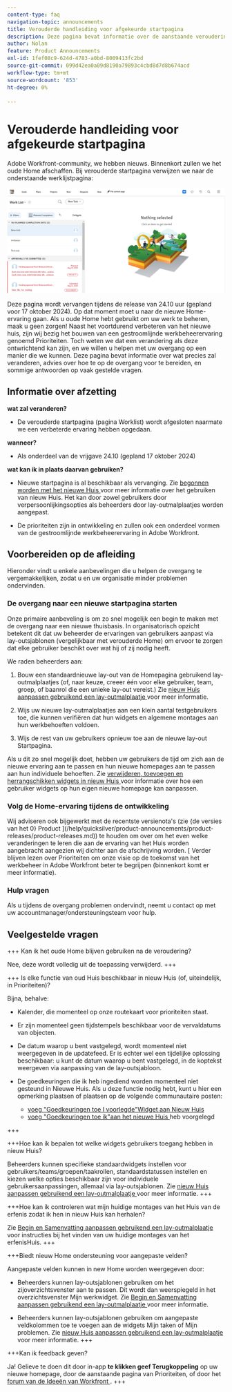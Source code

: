 ```yaml
---
content-type: faq
navigation-topic: announcements
title: Verouderde handleiding voor afgekeurde startpagina
description: Deze pagina bevat informatie over de aanstaande veroudering van verouderd startpunt.
author: Nolan
feature: Product Announcements
exl-id: 1fef08c9-624d-4783-a0bd-8009413fc2bd
source-git-commit: 099d42ea0a09d8190a79893c4cbd8d7d8b674acd
workflow-type: tm+mt
source-wordcount: '853'
ht-degree: 0%

---
```


# Verouderde handleiding voor afgekeurde startpagina

Adobe Workfront-community, we hebben nieuws. Binnenkort zullen we het oude Home afschaffen. Bij verouderde startpagina verwijzen we naar de onderstaande werklijstpagina:

![](assets/legacy-home-worklist-view.png)

Deze pagina wordt vervangen tijdens de release van 24.10 uur (gepland voor 17 oktober 2024). Op dat moment moet u naar de nieuwe Home-ervaring gaan. Als u oude Home hebt gebruikt om uw werk te beheren, maak u geen zorgen! Naast het voortdurend verbeteren van het nieuwe huis, zijn wij bezig het bouwen van een gestroomlijnde werkbeheerervaring genoemd Prioriteiten.
Toch weten we dat een verandering als deze ontwrichtend kan zijn, en we willen u helpen met uw overgang op een manier die we kunnen. Deze pagina bevat informatie over wat precies zal veranderen, advies over hoe te op de overgang voor te bereiden, en sommige antwoorden op vaak gestelde vragen.

## Informatie over afzetting

**wat zal veranderen?**

* De verouderde startpagina (pagina Worklist) wordt afgesloten naarmate we een verbeterde ervaring hebben opgedaan.

**wanneer?**

* Als onderdeel van de vrijgave 24.10 (gepland 17 oktober 2024)

**wat kan ik in plaats daarvan gebruiken?**

* Nieuwe startpagina is al beschikbaar als vervanging. Zie [ begonnen worden met het nieuwe Huis ](/help/quicksilver/workfront-basics/using-home/using-the-home-area/get-started-with-home.md) voor meer informatie over het gebruiken van nieuw Huis. Het kan door zowel gebruikers door verpersoonlijkingsopties als beheerders door lay-outmalplaatjes worden aangepast.

* De prioriteiten zijn in ontwikkeling en zullen ook een onderdeel vormen van de gestroomlijnde werkbeheerervaring in Adobe Workfront.

## Voorbereiden op de afleiding

Hieronder vindt u enkele aanbevelingen die u helpen de overgang te vergemakkelijken, zodat u en uw organisatie minder problemen ondervinden.

### De overgang naar een nieuwe startpagina starten

Onze primaire aanbeveling is om zo snel mogelijk een begin te maken met de overgang naar een nieuwe thuisbasis. In organisatorisch opzicht betekent dit dat uw beheerder de ervaringen van gebruikers aanpast via lay-outsjablonen (vergelijkbaar met verouderde Home) om ervoor te zorgen dat elke gebruiker beschikt over wat hij of zij nodig heeft.

We raden beheerders aan:

1. Bouw een standaardnieuwe lay-out van de Homepagina gebruikend lay-outmalplaatjes (of, naar keuze, creeer één voor elke gebruiker, team, groep, of baanrol die een unieke lay-out vereist.) Zie [ nieuw Huis aanpassen gebruikend een lay-outmalplaatje ](/help/quicksilver/administration-and-setup/customize-workfront/use-layout-templates/customize-new-home-layout-template.md) voor meer informatie.

1. Wijs uw nieuwe lay-outmalplaatjes aan een klein aantal testgebruikers toe, die kunnen verifiëren dat hun widgets en algemene montages aan hun werkbehoeften voldoen.

1. Wijs de rest van uw gebruikers opnieuw toe aan de nieuwe lay-out Startpagina.

Als u dit zo snel mogelijk doet, hebben uw gebruikers de tijd om zich aan de nieuwe ervaring aan te passen en hun nieuwe homepages aan te passen aan hun individuele behoeften. Zie [ verwijderen, toevoegen en herrangschikken widgets in nieuw Huis ](/help/quicksilver/workfront-basics/using-home/using-the-home-area/add-edit-remove-widgets-in-new-home.md) voor informatie over hoe een gebruiker widgets op hun eigen nieuwe homepage kan aanpassen.

### Volg de Home-ervaring tijdens de ontwikkeling

Wij adviseren ook bijgewerkt met de recentste versienota&#39;s (zie {de versies van het 0} Product ](/help/quicksilver/product-announcements/product-releases/product-releases.md)) te houden om over om het even welke veranderingen te leren die aan de ervaring van het Huis worden aangebracht aangezien wij dichter aan de afschrijving worden. [ Verder blijven lezen over Prioriteiten om onze visie op de toekomst van het werkbeheer in Adobe Workfront beter te begrijpen (binnenkort komt er meer informatie).

### Hulp vragen

Als u tijdens de overgang problemen ondervindt, neemt u contact op met uw accountmanager/ondersteuningsteam voor hulp.

## Veelgestelde vragen

+++ Kan ik het oude Home blijven gebruiken na de veroudering?

Nee, deze wordt volledig uit de toepassing verwijderd.
+++

+++ Is elke functie van oud Huis beschikbaar in nieuw Huis (of, uiteindelijk, in Prioriteiten)?

Bijna, behalve:

* Kalender, die momenteel op onze routekaart voor prioriteiten staat.

* Er zijn momenteel geen tijdstempels beschikbaar voor de vervaldatums van objecten.

* De datum waarop u bent vastgelegd, wordt momenteel niet weergegeven in de updatefeed. Er is echter wel een tijdelijke oplossing beschikbaar: u kunt de datum waarop u bent vastgelegd, in de koptekst weergeven via aanpassing van de lay-outsjabloon.
* De goedkeuringen die ik heb ingediend worden momenteel niet gesteund in Nieuwe Huis. Als u deze functie nodig hebt, kunt u hier een opmerking plaatsen of plaatsen op de volgende communautaire posten:
   * [ voeg &quot;Goedkeuringen toe I voorlegde&quot;Widget aan Nieuw Huis ](https://experienceleaguecommunities.adobe.com/t5/workfront-ideas/add-quot-approvals-i-submitted-quot-widget-to-new-home/idc-p/704664#M25269)
   * [ voeg &quot;Goedkeuringen toe ik&quot;aan het nieuwe Huis ](https://experienceleaguecommunities.adobe.com/t5/workfront-ideas/add-quot-approvals-i-submitted-quot-widget-to-new-home/idc-p/704664#M25269) heb voorgelegd

+++

+++Hoe kan ik bepalen tot welke widgets gebruikers toegang hebben in nieuw Huis?

Beheerders kunnen specifieke standaardwidgets instellen voor gebruikers/teams/groepen/taakrollen, standaardstatussen instellen en kiezen welke opties beschikbaar zijn voor individuele gebruikersaanpassingen, allemaal via lay-outsjablonen. Zie [ nieuw Huis aanpassen gebruikend een lay-outmalplaatje ](/help/quicksilver/administration-and-setup/customize-workfront/use-layout-templates/customize-new-home-layout-template.md) voor meer informatie.
+++

+++Hoe kan ik controleren wat mijn huidige montages van het Huis van de erfenis zodat ik hen in nieuw Huis kan herhalen?

Zie [ Begin en Samenvatting aanpassen gebruikend een lay-outmalplaatje ](/help/quicksilver/administration-and-setup/customize-workfront/use-layout-templates/customize-home-summary-layout-template.md) voor instructies bij het vinden van uw huidige montages van het erfenisHuis.
+++

+++Biedt nieuw Home ondersteuning voor aangepaste velden?

Aangepaste velden kunnen in new Home worden weergegeven door:

* Beheerders kunnen lay-outsjablonen gebruiken om het zijoverzichtsvenster aan te passen. Dit wordt dan weerspiegeld in het overzichtsvenster Mijn werkwidget. Zie [ Begin en Samenvatting aanpassen gebruikend een lay-outmalplaatje ](/help/quicksilver/administration-and-setup/customize-workfront/use-layout-templates/customize-home-summary-layout-template.md) voor meer informatie.

* Beheerders kunnen lay-outsjablonen gebruiken om aangepaste veldkolommen toe te voegen aan de widgets Mijn taken of Mijn problemen. Zie [ nieuw Huis aanpassen gebruikend een lay-outmalplaatje ](/help/quicksilver/administration-and-setup/customize-workfront/use-layout-templates/customize-new-home-layout-template.md) voor meer informatie.
+++

+++Kan ik feedback geven?

Ja! Gelieve te doen dit door in-app **te klikken geef Terugkoppeling** op uw nieuwe homepage, door de aanstaande pagina van Prioriteiten, of door het [ forum van de Ideeën van Workfront ](https://experienceleaguecommunities.adobe.com/t5/workfront-ideas/idb-p/workfront-ideas).
+++
